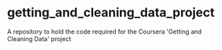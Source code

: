 # getting_and_cleaning_data_project
A repository to hold the code required for the Coursera 'Getting and Cleaning Data' project
